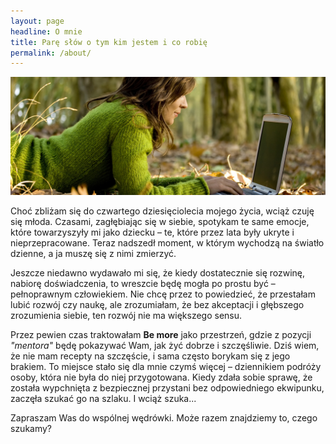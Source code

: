 ```yaml
---
layout: page
headline: O mnie
title: Parę słów o tym kim jestem i co robię
permalink: /about/
---
```


<div class='post-image no-margin'>
  <div class='image'>
    <img src="/images/about.jpg" alt="about">
  </div>
</div>

Choć zbliżam się do czwartego dziesięciolecia mojego życia, wciąż czuję się młoda. Czasami, zagłębiając się w siebie, spotykam te same emocje, które towarzyszyły mi jako dziecku – te, które przez lata były ukryte i nieprzepracowane. Teraz nadszedł moment, w którym wychodzą na światło dzienne, a ja muszę się z nimi zmierzyć.

Jeszcze niedawno wydawało mi się, że kiedy dostatecznie się rozwinę, nabiorę doświadczenia, to wreszcie będę mogła po prostu być – pełnoprawnym człowiekiem. Nie chcę przez to powiedzieć, że przestałam lubić rozwój czy naukę, ale zrozumiałam, że bez akceptacji i głębszego zrozumienia siebie, ten rozwój nie ma większego sensu.

Przez pewien czas traktowałam **Be more** jako przestrzeń, gdzie z pozycji _"mentora"_ będę pokazywać Wam, jak żyć dobrze i szczęśliwie. Dziś wiem, że nie mam recepty na szczęście, i sama często borykam się z jego brakiem. To miejsce stało się dla mnie czymś więcej – dziennikiem podróży osoby, która nie była do niej przygotowana. Kiedy zdała sobie sprawę, że została wypchnięta z bezpiecznej przystani bez odpowiedniego ekwipunku, zaczęła szukać go na szlaku. I wciąż szuka...

Zapraszam Was do wspólnej wędrówki. Może razem znajdziemy to, czego szukamy?